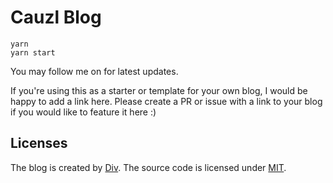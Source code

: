 # Cauzl Blog

```
yarn
yarn start
```

You may follow me on  for latest updates.

If you're using this as a starter or template for your own blog, I would be happy to add a link here. Please create a PR or issue with a link to your blog if you would like to feature it here :)

## Licenses

The blog is created by [Div](https://twitter.com/divyanshu013). The source code is licensed under [MIT](./LICENSE-src).
